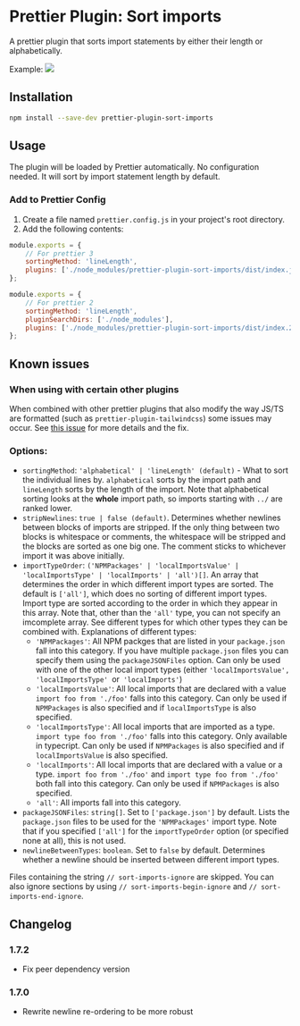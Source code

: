 # Prettier Plugin: Sort imports

A prettier plugin that sorts import statements by either their length or alphabetically.

Example:
![](./images/transform.png)

## Installation

```sh
npm install --save-dev prettier-plugin-sort-imports
```

## Usage

The plugin will be loaded by Prettier automatically. No configuration needed. It will sort by import statement length by default.

### Add to Prettier Config

1. Create a file named `prettier.config.js` in your project's root directory.
2. Add the following contents:

```js
module.exports = {
    // For prettier 3
	sortingMethod: 'lineLength',
    plugins: ['./node_modules/prettier-plugin-sort-imports/dist/index.js'],
};
```

```js
module.exports = {
    // For prettier 2
	sortingMethod: 'lineLength',
	pluginSearchDirs: ['./node_modules'],
    plugins: ['./node_modules/prettier-plugin-sort-imports/dist/index.2.js'],
};
```

## Known issues

### When using with certain other plugins

When combined with other prettier plugins that also modify the way JS/TS are formatted (such as `prettier-plugin-tailwindcss`) some issues may occur. See [this issue](https://github.com/SanderRonde/prettier-plugin-sort-imports/issues/2#issuecomment-1237556280) for more details and the fix.

### Options:

-   `sortingMethod`: `'alphabetical' | 'lineLength' (default)` - What to sort the individual lines by. `alphabetical` sorts by the import path and `lineLength` sorts by the length of the import. Note that alphabetical sorting looks at the **whole** import path, so imports starting with `../` are ranked lower.
-   `stripNewlines`: `true | false (default)`. Determines whether newlines between blocks of imports are stripped. If the only thing between two blocks is whitespace or comments, the whitespace will be stripped and the blocks are sorted as one big one. The comment sticks to whichever import it was above initially.
-   `importTypeOrder`: `('NPMPackages' | 'localImportsValue' | 'localImportsType' | 'localImports' | 'all')[]`. An array that determines the order in which different import types are sorted. The default is `['all']`, which does no sorting of different import types. Import type are sorted according to the order in which they appear in this array. Note that, other than the `'all'` type, you can not specify an imcomplete array. See different types for which other types they can be combined with. Explanations of different types:
    -   `'NPMPackages'`: All NPM packges that are listed in your `package.json` fall into this category. If you have multiple `package.json` files you can specify them using the `packageJSONFiles` option. Can only be used with one of the other local import types (either `'localImportsValue', 'localImportsType' `or` 'localImports'`)
    -   `'localImportsValue'`: All local imports that are declared with a value `import foo from './foo'` falls into this category. Can only be used if `NPMPackages` is also specified and if `localImportsType` is also specified.
    -   `'localImportsType'`: All local imports that are imported as a type. `import type foo from './foo'` falls into this category. Only available in typecript. Can only be used if `NPMPackages` is also specified and if `localImportsValue` is also specified.
    -   `'localImports'`: All local imports that are declared with a value or a type. `import foo from './foo'` and `import type foo from './foo'` both fall into this category. Can only be used if `NPMPackages` is also specified.
    -   `'all'`: All imports fall into this category.
-   `packageJSONFiles`: `string[]`. Set to `['package.json']` by default. Lists the `package.json` files to be used for the `'NPMPackages'` import type. Note that if you specified `['all']` for the `importTypeOrder` option (or specified none at all), this is not used.
-   `newlineBetweenTypes`: `boolean`. Set to `false` by default. Determines whether a newline should be inserted between different import types.

Files containing the string `// sort-imports-ignore` are skipped. You can also ignore sections by using `// sort-imports-begin-ignore` and `// sort-imports-end-ignore`.

## Changelog

### 1.7.2

- Fix peer dependency version

### 1.7.0

-   Rewrite newline re-ordering to be more robust
